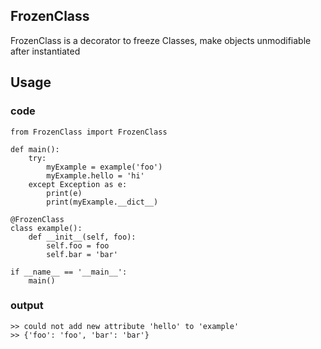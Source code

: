 ## FrozenClass

FrozenClass is a decorator to freeze Classes, make objects unmodifiable after instantiated

## Usage

### code
```
from FrozenClass import FrozenClass

def main():
    try:
        myExample = example('foo')
        myExample.hello = 'hi'
    except Exception as e:
        print(e)
        print(myExample.__dict__)

@FrozenClass
class example():
    def __init__(self, foo):
        self.foo = foo
        self.bar = 'bar'

if __name__ == '__main__':
    main()
```

### output
```
>> could not add new attribute 'hello' to 'example'
>> {'foo': 'foo', 'bar': 'bar'}
```